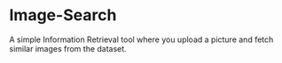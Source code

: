 # Image-Search
A simple Information Retrieval tool where you upload a picture and fetch similar images from the dataset.
